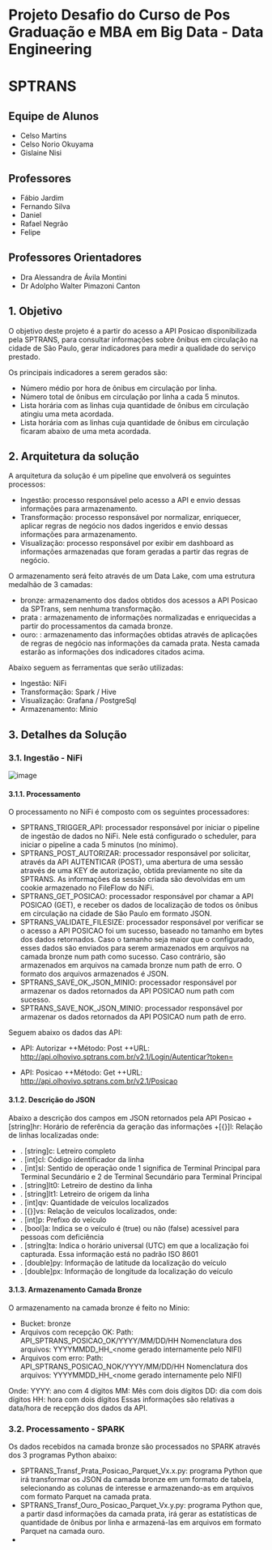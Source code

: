 # Projeto Desafio do Curso de Pos Graduação e MBA em Big Data - Data Engineering
# SPTRANS

## Equipe de Alunos
+ Celso Martins
+ Celso Norio Okuyama
+ Gislaine Nisi

## Professores
+ Fábio Jardim
+ Fernando Silva
+ Daniel
+ Rafael Negrão
+ Felipe

## Professores Orientadores
+ Dra Alessandra de Ávila Montini
+ Dr Adolpho Walter Pimazoni Canton

## 1. Objetivo
O objetivo deste projeto é a partir do acesso a API Posicao disponibilizada pela SPTRANS, para consultar informações sobre ônibus em circulação na cidade de São Paulo, gerar indicadores para medir a qualidade do serviço prestado.

Os principais indicadores a serem gerados são:
+ Número médio por hora de ônibus em circulação por linha.
+ Número total de ônibus em circulação por linha a cada 5 minutos.
+ Lista horária com as linhas cuja quantidade de ônibus em circulação atingiu uma meta acordada.
+ Lista horária  com as linhas cuja quantidade de ônibus em circulação ficaram abaixo de uma meta acordada.

## 2. Arquitetura da solução

A arquitetura da solução é um pipeline que envolverá os seguintes processos:
+ Ingestão: processo responsável pelo acesso a API e envio dessas informações para armazenamento.
+ Transformação: processo responsável por normalizar, enriquecer, aplicar regras de negócio nos dados ingeridos e envio dessas informações para armazenamento.
+ Visualização: processo responsável por exibir em dashboard as informações armazenadas que foram geradas a partir das regras de negócio.

O armazenamento será feito através de um Data Lake, com uma estrutura medalhão de 3 camadas:
+ bronze: armazenamento dos dados obtidos dos acessos a API Posicao da SPTrans, sem nenhuma transformação.
+ prata : armazenamento de informações normalizadas e enriquecidas a partir do processamentos da camada bronze.
+ ouro: : armazenamento das informações obtidas através de aplicações de regras de negócio nas informações da camada prata. Nesta camada estarão as informações dos indicadores citados acima.

Abaixo seguem as ferramentas que serão utilizadas:
+ Ingestão: NiFi
+ Transformação: Spark / Hive
+ Visualização: Grafana / PostgreSql
+ Armazenamento: Minio

## 3. Detalhes da Solução

### 3.1. Ingestão - NiFi

![image](https://github.com/user-attachments/assets/4d867816-25a6-44e7-8ca4-7e00a441546c)

#### 3.1.1. Processamento
O processamento no NiFi é composto com os seguintes processadores:
+ SPTRANS_TRIGGER_API: processador responsável por iniciar o pipeline de ingestão de dados no NiFi. Nele está configurado o scheduler, para iniciar o pipeline a cada 5 minutos (no mínimo).
+ SPTRANS_POST_AUTORIZAR: processador responsável por solicitar, através da API AUTENTICAR (POST), uma abertura de uma sessão através de uma KEY de autorização, obtida previamente no site da SPTRANS. As informações da sessão criada são devolvidas em um cookie armazenado no FileFlow do NiFi.
+ SPTRANS_GET_POSICAO: processador responsável por chamar a API POSICAO (GET), e receber os dados de localização de todos os ônibus em circulação na cidade de São Paulo em formato JSON.
+ SPTRANS_VALIDATE_FILESIZE: processador responsável por verificar se o acesso a API POSICAO foi um sucesso, baseado no tamanho em bytes dos dados retornados. Caso o tamanho seja maior que o configurado, esses dados são enviados para serem armazenados em arquivos na camada bronze num path como sucesso. Caso contrário, são armazenados em arquivos na camada bronze num path de erro. O formato dos arquivos armazenados é JSON.
+ SPTRANS_SAVE_OK_JSON_MINIO: processador responsável por armazenar os dados retornados da API POSICAO num path com sucesso.
+ SPTRANS_SAVE_NOK_JSON_MINIO: processador responsável por armazenar os dados retornados da API POSICAO num path de erro. 

Seguem abaixo os dados das API:
+ API: Autorizar
  ++Método: Post
  ++URL: http://api.olhovivo.sptrans.com.br/v2.1/Login/Autenticar?token=<token>

+ API: Posicao
  ++Método: Get
  ++URL: http://api.olhovivo.sptrans.com.br/v2.1/Posicao

#### 3.1.2. Descrição do JSON
Abaixo a descrição dos campos em JSON retornados pela API Posicao
+[string]hr: Horário de referência da geração das informações 
+[{}]l: Relação de linhas localizadas onde: 
+ . [string]c: Letreiro completo 
+ . [int]cl: Código identificador da linha 
+ . [int]sl: Sentido de operação onde 1 significa de Terminal Principal para Terminal Secundário e 2 de Terminal Secundário para Terminal Principal 
+ . [string]lt0: Letreiro de destino da linha
+ . [string]lt1: Letreiro de origem da linha 
+ . [int]qv: Quantidade de veículos localizados 
+ .   [{}]vs: Relação de veículos localizados, onde: 
+ .   [int]p: Prefixo do veículo 
+ .   [bool]a: Indica se o veículo é (true) ou não (false) acessível para pessoas com deficiência 
+ .   [string]ta: Indica o horário universal (UTC) em que a localização foi capturada. Essa informação está no padrão ISO 8601 
+ .   [double]py: Informação de latitude da localização do veículo 
+ .   [double]px: Informação de longitude da localização do veículo

#### 3.1.3. Armazenamento Camada Bronze
O armazenamento na camada bronze é feito no Minio:
+ Bucket: bronze
+ Arquivos com recepção OK:
Path: API_SPTRANS_POSICAO_OK/YYYY/MM/DD/HH
Nomenclatura dos arquivos: YYYYMMDD_HH_<nome gerado internamente pelo NIFI)
+ Arquivos com erro:
Path: API_SPTRANS_POSICAO_NOK/YYYY/MM/DD/HH
Nomenclatura dos arquivos: YYYYMMDD_HH_<nome gerado internamente pelo NIFI)

Onde: YYYY: ano com 4 dígitos MM: Mês com dois dígitos  DD: dia com dois dígitos  HH: hora com dois dígitos
Essas informações são relativas a data/hora de recepção dos dados da API.

### 3.2. Processamento - SPARK

Os dados recebidos na camada bronze são processados no SPARK através dos 3 programas Python abaixo:
+ SPTRANS_Transf_Prata_Posicao_Parquet_Vx.x.py: programa Python que irá transformar os JSON da camada bronze em um formato de tabela, selecionando as colunas de interesse e armazenando-as em arquivos com formato Parquet na camada prata.
+ SPTRANS_Transf_Ouro_Posicao_Parquet_Vx.y.py: programa Python que, a partir dasd informações da camada prata, irá gerar as estatísticas de quantidade de ônibus por linha e armazená-las em arquivos em formato Parquet na camada ouro.
+  

